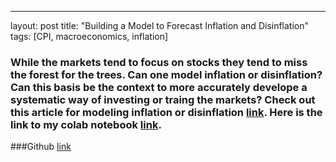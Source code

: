 ---
layout: post
title: "Building a Model to Forecast Inflation and Disinflation"
tags: [CPI, macroeconomics, inflation]

### While the markets tend to focus on stocks they tend to miss the forest for the trees. Can one model inflation or disinflation? Can this basis be the context to more accurately develope a systematic way of investing or traing the markets? Check out this article for modeling inflation or disinflation [link](https://medium.com/@dabordel/building-a-model-to-forecast-inflation-and-disinflation-6b3d3c9ee07d). Here is the link to my colab notebook [link](https://colab.research.google.com/drive/18MK19nRtkY12W2gBp3M7uqwNI_Fte5oR?usp=sharing).

###Github [link](https://github.com/drewamorbordelon/Lambda_School_Builds/blob/b271b872cffa78136e01a300ca7c0cb473bbb321/CPI_Modeling_monthly_classification_asset_classes.ipynb)

